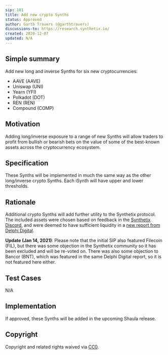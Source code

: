 ```yaml
---
sip: 101
title: Add new crypto Synths
status: Approved
author: Garth Travers (@garthtravers)
discussions-to: https://research.synthetix.io/
created: 2020-12-07
updated: N/A
---
```


## Simple summary

Add new long and inverse Synths for six new cryptocurrencies: 
- AAVE (AAVE)
- Uniswap (UNI)
- Yearn (YFI)
- Polkadot (DOT)
- REN (REN)
- Compound (COMP)

## Motivation

Adding long/inverse exposure to a range of new Synths will allow traders to profit from bullish or bearish bets on the value of some of the best-known assets across the cryptocurrency ecosystem. 

## Specification

These Synths will be implemented in much the same way as the other long/inverse crypto Synths. Each iSynth will have upper and lower thresholds. 

## Rationale

Additional crypto Synths will add further utility to the Synthetix protocol. The included assets were chosen based on feedback in the [Synthetix Discord](https://discord.com/invite/AEdUHzt), and were deemed to have sufficient liquidity in a [new report from Delphi Digital](https://synthetix.io/uploads/delphidigital_cryptoasset_liquidity_report_no3.pdf). 

**Update (Jan 14, 2021)**: Please note that the initial SIP also featured Filecoin (FIL), but there was some objection in the Synthetix community so it has been excluded and will be re-voted on. There was also some objection to Bancor (BNT), which was featured in the same Delphi Digital report, so it is not featured here either. 

## Test Cases

N/A

## Implementation

If approved, these Synths will be added in the upcoming Shaula release.

## Copyright

Copyright and related rights waived via [CC0](https://creativecommons.org/publicdomain/zero/1.0/).
